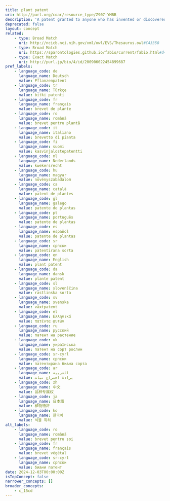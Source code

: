 ```yaml
---
title: plant patent
uri: http://purl.org/coar/resource_type/Z907-YMBB
description: 'A patent granted to anyone who has invented or discovered and asexually reproduced any distinct and new variety of plant, including cultivated sports, mutants, hybrids, and newly found seedlings, other than a tuber-propagated plant or a plant found in an uncultivated state. [Source: Adapted from https://www.uspto.gov/patents/basics/types-patent-applications/general-information-about-35-usc-161#heading-1]'
deprecated: false
layout: concept
related:
    - type: Broad Match
      uri: http://ncicb.nci.nih.gov/xml/owl/EVS/Thesaurus.owl#C43358
    - type: Broad Match
      uri: https://sparontologies.github.io/fabio/current/fabio.html#d4e4551
    - type: Exact Match
      uri: http://purl.jp/bio/4/id/200906022454899687
pref_labels:
    - language_code: de
      language_name: Deutsch
      value: Pflanzenpatent
    - language_code: tr
      language_name: Türkçe
      value: bitki patenti
    - language_code: fr
      language_name: français
      value: brevet de plante
    - language_code: ro
      language_name: română
      value: brevet pentru plantă
    - language_code: it
      language_name: italiano
      value: brevetto di pianta
    - language_code: fi
      language_name: suomi
      value: kasvinjalostepatentti
    - language_code: nl
      language_name: Nederlands
      value: kwekersrecht
    - language_code: hu
      language_name: magyar
      value: növényszabadalom
    - language_code: ca
      language_name: català
      value: patent de plantes
    - language_code: gl
      language_name: galego
      value: patente de plantas
    - language_code: pt
      language_name: português
      value: patente de plantas
    - language_code: es
      language_name: español
      value: patente de plantas
    - language_code: sr
      language_name: српски
      value: patentirana sorta
    - language_code: en
      language_name: English
      value: plant patent
    - language_code: da
      language_name: dansk
      value: plante patent
    - language_code: sl
      language_name: slovenščina
      value: rastlinska sorta
    - language_code: sv
      language_name: svenska
      value: växtpatent
    - language_code: el
      language_name: Ελληνικά
      value: πατέντα φυτών
    - language_code: ru
      language_name: русский
      value: патент на растение
    - language_code: uk
      language_name: українська
      value: патент на сорт рослин
    - language_code: sr-cyrl
      language_name: српски
      value: патентирана биљна сорта
    - language_code: ar
      language_name: العربية
      value: براءة اختراع نبات
    - language_code: zh
      language_name: 中文
      value: 品种专属权
    - language_code: ja
      language_name: 日本語
      value: 植物特許
    - language_code: ko
      language_name: 한국어
      value: 식물 특허
alt_labels:
    - language_code: ro
      language_name: română
      value: brevet pentru soi
    - language_code: fr
      language_name: français
      value: brevet végétal
    - language_code: sr-cyrl
      language_name: српски
      value: биљни патент
date: 2024-12-03T00:00:00Z
isTopConcept: false
narrower_concepts: []
broader_concepts:
    - c_15cd
---
```



